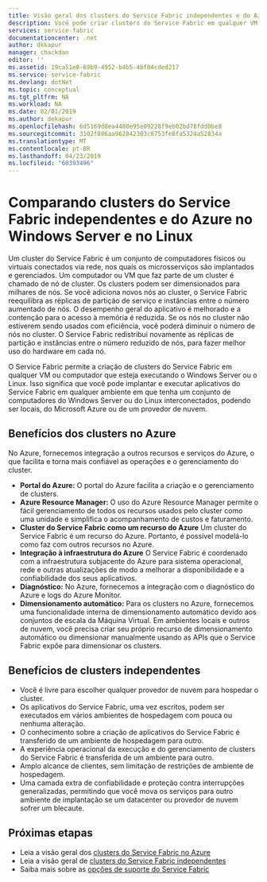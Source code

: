 ```yaml
---
title: Visão geral dos clusters do Service Fabric independentes e do Azure | Microsoft Docs
description: Você pode criar clusters do Service Fabric em qualquer VM ou computador que execute o Windows Server ou o Linux. Isso significa que é possível implantar e executar aplicativos do Service Fabric em qualquer ambiente em que tenha um conjunto de computadores do Windows Server ou do Linux interconectados, podendo ser locais, do Microsoft Azure ou de um provedor de nuvem.
services: service-fabric
documentationcenter: .net
author: dkkapur
manager: chackdan
editor: ''
ms.assetid: 19ca51e8-69b9-4952-b4b5-4bf04cded217
ms.service: service-fabric
ms.devlang: dotNet
ms.topic: conceptual
ms.tgt_pltfrm: NA
ms.workload: NA
ms.date: 02/01/2019
ms.author: dekapur
ms.openlocfilehash: 6d5169d8ea4480e95e09228f9eb02bd78fdd0be8
ms.sourcegitcommit: 3102f886aa962842303c8753fe8fa5324a52834a
ms.translationtype: MT
ms.contentlocale: pt-BR
ms.lasthandoff: 04/23/2019
ms.locfileid: "60393496"
---
```

# <a name="comparing-azure-and-standalone-service-fabric-clusters-on-windows-server-and-linux"></a>Comparando clusters do Service Fabric independentes e do Azure no Windows Server e no Linux
Um cluster do Service Fabric é um conjunto de computadores físicos ou virtuais conectados via rede, nos quais os microsserviços são implantados e gerenciados. Um computador ou VM que faz parte de um cluster é chamado de nó de cluster. Os clusters podem ser dimensionados para milhares de nós. Se você adiciona novos nós ao cluster, o Service Fabric reequilibra as réplicas de partição de serviço e instâncias entre o número aumentado de nós. O desempenho geral do aplicativo é melhorado e a contenção para o acesso à memória é reduzida. Se os nós no cluster não estiverem sendo usados com eficiência, você poderá diminuir o número de nós no cluster. O Service Fabric redistribui novamente as réplicas de partição e instâncias entre o número reduzido de nós, para fazer melhor uso do hardware em cada nó.

O Service Fabric permite a criação de clusters do Service Fabric em qualquer VM ou computador que esteja executando o Windows Server ou o Linux. Isso significa que você pode implantar e executar aplicativos do Service Fabric em qualquer ambiente em que tenha um conjunto de computadores do Windows Server ou do Linux interconectados, podendo ser locais, do Microsoft Azure ou de um provedor de nuvem.

## <a name="benefits-of-clusters-on-azure"></a>Benefícios dos clusters no Azure
No Azure, fornecemos integração a outros recursos e serviços do Azure, o que facilita e torna mais confiável as operações e o gerenciamento do cluster.

* **Portal do Azure:** O portal do Azure facilita a criação e o gerenciamento de clusters.
* **Azure Resource Manager:** O uso do Azure Resource Manager permite o fácil gerenciamento de todos os recursos usados pelo cluster como uma unidade e simplifica o acompanhamento de custos e faturamento.
* **Cluster do Service Fabric como um recurso do Azure** Um cluster do Service Fabric é um recurso do Azure. Portanto, é possível modelá-lo como faz com outros recursos no Azure.
* **Integração à infraestrutura do Azure** O Service Fabric é coordenado com a infraestrutura subjacente do Azure para sistema operacional, rede e outras atualizações de modo a melhorar a disponibilidade e a confiabilidade dos seus aplicativos.  
* **Diagnóstico:** No Azure, fornecemos a integração com o diagnóstico do Azure e logs do Azure Monitor.
* **Dimensionamento automático:** Para os clusters no Azure, fornecemos uma funcionalidade interna de dimensionamento automático devido aos conjuntos de escala da Máquina Virtual. Em ambientes locais e outros de nuvem, você precisa criar seu próprio recurso de dimensionamento automático ou dimensionar manualmente usando as APIs que o Service Fabric expõe para dimensionar os clusters.

## <a name="benefits-of-standalone-clusters"></a>Benefícios de clusters independentes
* Você é livre para escolher qualquer provedor de nuvem para hospedar o cluster.
* Os aplicativos do Service Fabric, uma vez escritos, podem ser executados em vários ambientes de hospedagem com pouca ou nenhuma alteração.
* O conhecimento sobre a criação de aplicativos do Service Fabric é transferido de um ambiente de hospedagem para outro.
* A experiência operacional da execução e do gerenciamento de clusters do Service Fabric é transferida de um ambiente para outro.
* Amplo alcance de clientes, sem limitação de restrições de ambiente de hospedagem.
* Uma camada extra de confiabilidade e proteção contra interrupções generalizadas, permitindo que você mova os serviços para outro ambiente de implantação se um datacenter ou provedor de nuvem sofrer um blecaute.

## <a name="next-steps"></a>Próximas etapas

* Leia a visão geral dos [clusters do Service Fabric no Azure](service-fabric-azure-clusters-overview.md)
* Leia a visão geral de [clusters do Service Fabric independentes](service-fabric-standalone-clusters-overview.md)
* Saiba mais sobre as [opções de suporte do Service Fabric](service-fabric-support.md)